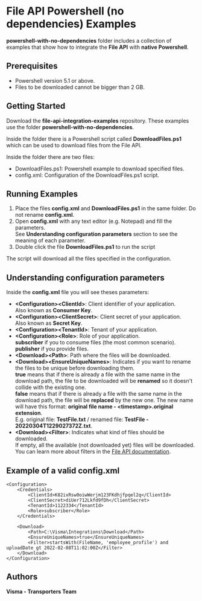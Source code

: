 # File API Powershell (no dependencies) Examples

**powershell-with-no-dependencies** folder includes a collection of examples that show how to integrate the **File API** with **native Powershell**.

## Prerequisites

- Powershell version 5.1 or above.
- Files to be downloaded cannot be bigger than 2 GB.

## Getting Started 

Download the **file-api-integration-examples** repository. These examples use the folder **powershell-with-no-dependencies**.

Inside the folder there is a Powershell script called **DownloadFiles.ps1** which can be used to download files from the File API.

Inside the folder there are two files:
- DownloadFiles.ps1: Powershell example to download specified files.
- config.xml: Configuration of the DownloadFiles.ps1 script.

## Running Examples

1. Place the files **config.xml** and **DownloadFiles.ps1** in the same folder. Do not rename **config.xml**.
2. Open **config.xml** with any text editor (e.g. Notepad) and fill the parameters.  
See **Understanding configuration parameters** section to see the meaning of each parameter.
3. Double click the file **DownloadFiles.ps1** to run the script

The script will download all the files specified in the configuration.

## Understanding configuration parameters

Inside the **config.xml** file you will see theses parameters:
- **\<Configuration>\<ClientId>**: Client identifier of your application.  
Also known as **Consumer Key**.
- **\<Configuration>\<ClientSecret>**: Client secret of your application.  
Also known as **Secret Key**.
- **\<Configuration>\<TenantId>**: Tenant of your application.
- **\<Configuration>\<Role>**: Role of your application.  
__subscriber__ if you to consume files (the most common scenario).  
__publisher__ if you provide files.
- **\<Download>\<Path>**: Path where the files will be downloaded.
- **\<Download>\<EnsureUniqueNames>**: Indicates if you want to rename the files to be unique before downloading them.  
__true__ means that if there is already a file with the same name in the download path, the file to be downloaded will be **renamed** so it doesn't collide with the existing one.  
__false__ means that if there is already a file with the same name in the download path, the file will be **replaced** by the new one. The new name will have this format: __original file name - \<timestamp>.original extension__.  
E.g. original file: __TestFile.txt__ / renamed file: __TestFile - 20220304T1229027372Z.txt__.
- **\<Download>\<Filter>**: Indicates what kind of files should be downloaded.  
If empty, all the available (not downloaded yet) files will be downloaded.  
You can learn more about filters in the [File API documentation](https://vr-api-integration.github.io/file-api-documentation/guides__search__for__files.html).


## Example of a valid **config.xml**

    <Configuration>
        <Credentials>
            <ClientId>K82ixRsw0oiwWerjm123FKdhjfpqel2q</ClientId>
            <ClientSecret>diUer712Lkfd9fDh</ClientSecret>
            <TenantId>1122334</TenantId>
            <Role>subscriber</Role>
        </Credentials>
    
        <Download>
            <Path>C:\Visma\Integrations\Download</Path>
            <EnsureUniqueNames>true</EnsureUniqueNames>
            <Filter>startsWith(FileName, 'employee_profile') and uploadDate gt 2022-02-08T11:02:00Z</Filter>
        </Download>
    </Configuration>

## Authors

**Visma - Transporters Team**
